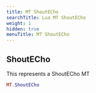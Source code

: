 ```yaml
---
title: MT ShoutECho
searchTitle: Lua MT ShoutECho
weight: 1
hidden: true
menuTitle: MT ShoutECho
---
```

## ShoutECho

This represents a ShoutECho MT
```lua
MT.ShoutECho
```